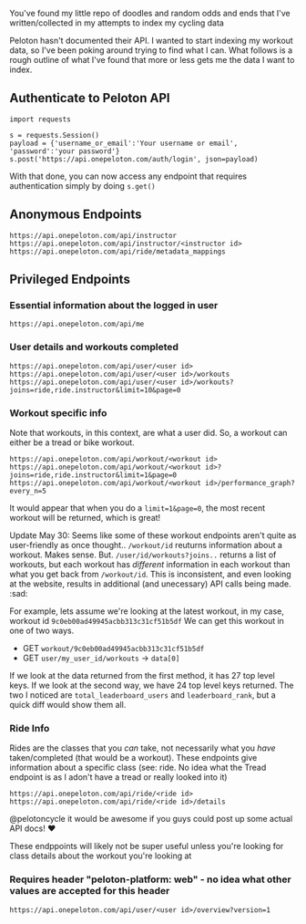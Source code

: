 You've found my little repo of doodles and random odds and ends that I've written/collected in my attempts to index my 
cycling data

Peloton hasn't documented their API. I wanted to start indexing my workout data, so I've been poking around trying to 
find what I can. What follows is a rough outline of what I've found that more or less gets me the data I want to index.

## Authenticate to Peloton API
```
import requests

s = requests.Session()
payload = {'username_or_email':'Your username or email', 'password':'your password'}
s.post('https://api.onepeloton.com/auth/login', json=payload)
```

With that done, you can now access any endpoint that requires authentication simply by doing `s.get()`

## Anonymous Endpoints
```
https://api.onepeloton.com/api/instructor
https://api.onepeloton.com/api/instructor/<instructor id>
https://api.onepeloton.com/api/ride/metadata_mappings
```

## Privileged Endpoints

### Essential information about the logged in user
```
https://api.onepeloton.com/api/me
```

### User details and workouts completed
```
https://api.onepeloton.com/api/user/<user id>
https://api.onepeloton.com/api/user/<user id>/workouts
https://api.onepeloton.com/api/user/<user id>/workouts?joins=ride,ride.instructor&limit=10&page=0
```

### Workout specific info

Note that workouts, in this context, are what a user did. So, a workout can either be a tread or bike workout.
```
https://api.onepeloton.com/api/workout/<workout id>
https://api.onepeloton.com/api/workout/<workout id>?joins=ride,ride.instructor&limit=1&page=0
https://api.onepeloton.com/api/workout/<workout id>/performance_graph?every_n=5
```

It would appear that when you do a `limit=1&page=0`, the most recent workout will be returned, which is great!

Update May 30: Seems like some of these workout endpoints aren't quite as user-friendly as once thought.. `/workout/id`
reuturns information about a workout. Makes sense. But. `/user/id/workouts?joins..` returns a list of workouts, but each
workout has _*different*_ information in each workout than what you get back from `/workout/id`. This is inconsistent,
and even looking at the website, results in additional (and unecessary) API calls being made. :sad:

For example, lets assume we're looking at the latest workout, in my case, workout id `9c0eb00ad49945acbb313c31cf51b5df`
We can get this workout in one of two ways.
* GET `workout/9c0eb00ad49945acbb313c31cf51b5df`
* GET `user/my_user_id/workouts` -> `data[0]`

If we look at the data returned from the first method, it has 27 top level keys. If we look at the second way, we have
24 top level keys returned. The two I noticed are `total_leaderboard_users` and `leaderboard_rank`, but a quick diff
would show them all.

### Ride Info

Rides are the classes that you _can_ take, not necessarily what you _have_ taken/completed (that would be a workout). 
These endpoints give information about a specific class (see: ride. No idea what the Tread endpoint is as I adon't have 
a tread or really looked into it)
```
https://api.onepeloton.com/api/ride/<ride id>
https://api.onepeloton.com/api/ride/<ride id>/details
```

@pelotoncycle it would be awesome if you guys could post up some actual API docs! :heart: 

These endppoints will likely not be super useful unless you're looking for class details about the workout you're 
looking at

### Requires header "peloton-platform: web" - no idea what other values are accepted for this header
```
https://api.onepeloton.com/api/user/<user id>/overview?version=1
```
